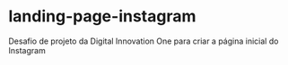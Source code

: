 # landing-page-instagram
Desafio de projeto da Digital Innovation One  para criar a página inicial do Instagram
